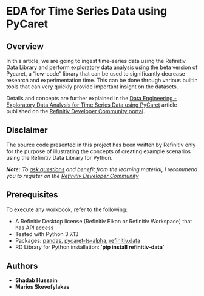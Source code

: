 # EDA for Time Series Data using PyCaret


## <a id="overview"></a>Overview
In this article, we are going to ingest time-series data using the Refinitiv Data Library and perform exploratory data analysis using the beta version of Pycaret, a “low-code” library that can be used to significantly decrease research and experimentation time. This can be done through various builtin tools that can very quickly provide important insight on the datasets.

Details and concepts are further explained in the [Data Engineering - Exploratory Data Analysis for Time Series Data using PyCaret](https://developers.refinitiv.com/en/article-catalog/article/ai-data-engineering-eda-for-time-series-data-using-pycaret) article published on the [Refinitiv Developer Community portal](https://developers.refinitiv.com).

## <a id="disclaimer"></a>Disclaimer
The source code presented in this project has been written by Refinitiv only for the purpose of illustrating the concepts of creating example scenarios using the Refinitiv Data Library for Python.

***Note:** To [ask questions](https://community.developers.refinitiv.com/index.html) and benefit from the learning material, I recommend you to register on the [Refinitiv Developer Community](https://developers.refinitiv.com)*

## <a name="prerequisites"></a>Prerequisites

To execute any workbook, refer to the following:

- A Refinitiv Desktop license (Refinitiv Eikon or Refinitiv Workspace) that has API access 
- Tested with Python 3.7.13
- Packages: [pandas](https://pypi.org/project/pandas/), [pycaret-ts-alpha](https://pypi.org/project/pycaret-ts-alpha/), [refinitiv.data](https://pypi.org/project/refinitiv-data/)
- RD Library for Python installation:  '**pip install refinitiv-data**'


  
## <a id="authors"></a>Authors
* **Shadab Hussain** 
* **Marios Skevofylakas**
